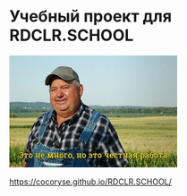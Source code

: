 # Учебный проект для RDCLR.SCHOOL

![Учебный проект для RDCLR.SCHOOL](https://github.com/CocoRyse/RDCLR.SCHOOL/blob/master/image/HonestWork.jpg)

https://cocoryse.github.io/RDCLR.SCHOOL/
